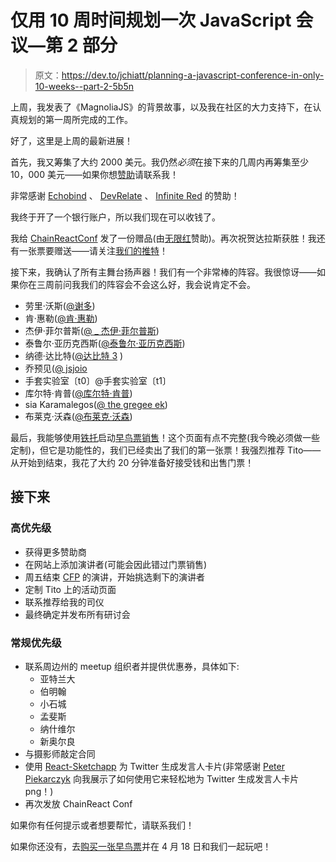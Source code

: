 # 仅用 10 周时间规划一次 JavaScript 会议—第 2 部分

> 原文：<https://dev.to/jchiatt/planning-a-javascript-conference-in-only-10-weeks--part-2-5b5n>

上周，我发表了《MagnoliaJS》的背景故事，以及我在社区的大力支持下，在认真规划的第一周所完成的工作。

好了，这里是上周的最新进展！

首先，我又筹集了大约 2000 美元。我仍然*必须*在接下来的几周内再筹集至少 10，000 美元——如果你想[赞助](https://magnoliajs.com/sponsor)请联系我！

非常感谢 [Echobind](https://echobind.com/) 、 [DevRelate](https://devrelate.io) 、 [Infinite Red](https://infinite.red) 的赞助！

我终于开了一个银行账户，所以我们现在可以收钱了。

我给 [ChainReactConf](https://infinite.red/ChainReactConf) 发了一份赠品(由[无限红](https://infinite.red)赞助)。再次祝贺达拉斯获胜！我还有一张票要赠送——请关注[我们的推特](https://twitter.com/MagnoliaJSconf)！

接下来，我确认了所有主舞台扬声器！我们有一个非常棒的阵容。我很惊讶——如果你在三周前问我我们的阵容会不会这么好，我会说肯定不会。

*   劳里·沃斯([@谢多](https://twitter.com/seldo))
*   肯·惠勒([@肯·惠勒](https://twitter.com/ken_wheeler))
*   杰伊·菲尔普斯([@ _ 杰伊·菲尔普斯](https://twitter.com/_jayphelps))
*   泰鲁尔·亚历克西斯([@泰鲁尔·亚历克西斯](https://twitter.com/TaelurAlexis))
*   纳德·达比特([@达比特 3](https://twitter.com/dabit3) )
*   乔预见([@ jsjoio](https://twitter.com/jsjoeio)
*   手套实验室〔t0〕@手套实验室〔t1〕
*   库尔特·肯普([@库尔特·肯普](https://twitter.com/kurtiskemple))
*   sia Karamalegos([@ the gregee ek](https://twitter.com/thegreengreek))
*   布莱克·沃森([@布莱克·沃森](https://twitter.com/blakewatson))

最后，我能够使用[铁托](https://ti.to)启动[早鸟票销售](https://ti.to/magnoliajs/magnoliajs-2019)！这个页面有点不完整(我今晚必须做一些定制)，但它是功能性的，我们已经卖出了我们的第一张票！我强烈推荐 Tito——从开始到结束，我花了大约 20 分钟准备好接受钱和出售门票！

## 接下来

### 高优先级

*   获得更多赞助商
*   在网站上添加演讲者(可能会因此错过门票销售)
*   周五结束 [CFP](https://magnoliajs.com/speak) 的演讲，开始挑选剩下的演讲者
*   定制 Tito 上的活动页面
*   联系推荐给我的司仪
*   最终确定并发布所有研讨会

### 常规优先级

*   联系周边州的 meetup 组织者并提供优惠券，具体如下:
    *   亚特兰大
    *   伯明翰
    *   小石城
    *   孟斐斯
    *   纳什维尔
    *   新奥尔良
*   与摄影师敲定合同
*   使用 [React-Sketchapp](https://github.com/airbnb/react-sketchapp/blob/master/examples/profile-cards/src/main.js) 为 Twitter 生成发言人卡片(非常感谢 [Peter Piekarczyk](https://twitter.com/peterpme) 向我展示了如何使用它来轻松地为 Twitter 生成发言人卡片 png！)
*   再次发放 ChainReact Conf

如果你有任何提示或者想要帮忙，请联系我们！

如果你还没有，去[购买一张早鸟票](https://ti.to/magnoliajs/magnoliajs-2019)并在 4 月 18 日和我们一起玩吧！